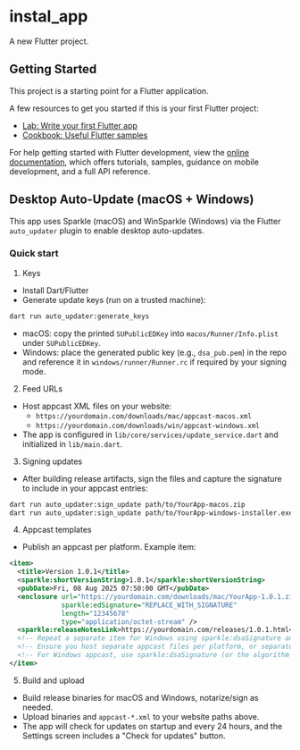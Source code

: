 # instal_app

A new Flutter project.

## Getting Started

This project is a starting point for a Flutter application.

A few resources to get you started if this is your first Flutter project:

- [Lab: Write your first Flutter app](https://docs.flutter.dev/get-started/codelab)
- [Cookbook: Useful Flutter samples](https://docs.flutter.dev/cookbook)

For help getting started with Flutter development, view the
[online documentation](https://docs.flutter.dev/), which offers tutorials,
samples, guidance on mobile development, and a full API reference.

## Desktop Auto-Update (macOS + Windows)

This app uses Sparkle (macOS) and WinSparkle (Windows) via the Flutter `auto_updater` plugin to enable desktop auto-updates.

### Quick start

1) Keys
- Install Dart/Flutter
- Generate update keys (run on a trusted machine):

```bash
dart run auto_updater:generate_keys
```

- macOS: copy the printed `SUPublicEDKey` into `macos/Runner/Info.plist` under `SUPublicEDKey`.
- Windows: place the generated public key (e.g., `dsa_pub.pem`) in the repo and reference it in `windows/runner/Runner.rc` if required by your signing mode.

2) Feed URLs
- Host appcast XML files on your website:
  - `https://yourdomain.com/downloads/mac/appcast-macos.xml`
  - `https://yourdomain.com/downloads/win/appcast-windows.xml`
- The app is configured in `lib/core/services/update_service.dart` and initialized in `lib/main.dart`.

3) Signing updates
- After building release artifacts, sign the files and capture the signature to include in your appcast entries:

```bash
dart run auto_updater:sign_update path/to/YourApp-macos.zip
dart run auto_updater:sign_update path/to/YourApp-windows-installer.exe
```

4) Appcast templates
- Publish an appcast per platform. Example item:

```xml
<item>
  <title>Version 1.0.1</title>
  <sparkle:shortVersionString>1.0.1</sparkle:shortVersionString>
  <pubDate>Fri, 08 Aug 2025 07:50:00 GMT</pubDate>
  <enclosure url="https://yourdomain.com/downloads/mac/YourApp-1.0.1.zip"
             sparkle:edSignature="REPLACE_WITH_SIGNATURE"
             length="12345678"
             type="application/octet-stream" />
  <sparkle:releaseNotesLink>https://yourdomain.com/releases/1.0.1.html</sparkle:releaseNotesLink>
  <!-- Repeat a separate item for Windows using sparkle:dsaSignature and the Windows download URL. -->
  <!-- Ensure you host separate appcast files per platform, or separate channels if you prefer. -->
  <!-- For Windows appcast, use sparkle:dsaSignature (or the algorithm required by your WinSparkle build). -->
</item>
```

5) Build and upload
- Build release binaries for macOS and Windows, notarize/sign as needed.
- Upload binaries and `appcast-*.xml` to your website paths above.
- The app will check for updates on startup and every 24 hours, and the Settings screen includes a "Check for updates" button.
